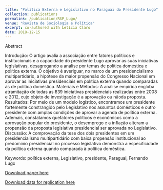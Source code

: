 ```yaml
---
title: "Política Externa e Legislativo no Paraguai do Presidente Lugo"
collection: publications
permalink: /publication/RSP_Lugo/
venue: "Revista de Sociologia e Política"
excerpt: co-authored with Letícia Claro 
date: 2018-12-15
---
```


Abstract

Introdução: O artigo avalia a associação entre fatores políticos e institucionais e a capacidade do presidente Lugo aprovar as suas iniciativas legislativas, desagregando a análise por temas de política doméstica e política externa. O objetivo é averiguar, no marco de um presidencialismo multipartidário, a hipótese da maior propensão do Congresso Nacional em aprovar as iniciativas presidenciais em política externa quando comparadas às de política doméstica. Materiais e Métodos: A análise empírica engloba atramitação de todas as 839 iniciativas presidenciais realizadas entre 2008 e 2012, cujo objeto de investigação é a aprovação ou nãoda proposta. Resultados: Por meio de um modelo logístico, encontramos um presidente fortemente constrangido pelo Legislativo nos assuntos domésticos e outro presidente com amplas condições de aprovar a agenda de política externa. Ademais, constatamos quefatores políticos e econômicos como a aprovação popular do presidente, o desemprego e a inflação alteram a propensão da proposta legislativa presidencial ser aprovada no Legislativo. Discussão: A comprovação da tese dos dois presidentes em um presidencialismo multipartidário com baixa propensão institucional ao predomínio presidencial no processo legislativo demonstra a especificidade da  política externa quando comparada à política doméstica.


Keywords: política externa, Legislativo, presidente, Paraguai, Fernando Lugo


[Download paper here](https://revistas.ufpr.br/rsp/article/view/65283/37785)

[Download data for replication here](https://www.openicpsr.org/openicpsr/project/129902/version/V1/view)

